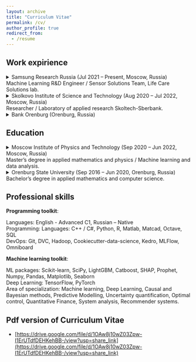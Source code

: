 ```yaml
---
layout: archive
title: "Curriculum Vitae"
permalink: /cv/
author_profile: true
redirect_from:
  - /resume
---
```


## Work expirience

<details>
<summary>Samsung Research Russia (Jul 2021 – Present, Moscow, Russia) <br> Machine Learning R&D Engineer / Sensor Solutions Team, Life Care Solutions lab.</summary>
<ul>
<li> Developed regression models for estimation BFM (Body fat mass), SMM (Skeletal muscle mass), ICW & ECW(Intracellular
Extracellular water) by a multi-frequency signal (released in Samsung’s Galaxy Watch 4)</li>
<li> Designed system of Data Quality estimation, detection erroneous measurements and classifying user usage errors basedonOutliers’
Detection algorithms. Quality metric increased by 21% compared to heuristics</li>
<li> Developed Sweat loss estimation algorithm. Accelerometer-based Neural Network estimates running distance (MAPE=7.7%, R2=0.95and
Polynomial Kernel Ridge Regression estimates the loss in ml (RMSEBWP=0.3%, R2=0.79).</li>
</ul>
</details>

<details>
<summary>Skolkovo Institute of Science and Technology (Aug 2020 – Jul 2022, Moscow, Russia) <br> Researcher / Laboratory of applied research Skoltech-Sberbank.</summary>
<ul>
<li> Developed an active learning algorithm modified by anomaly detection for planning experiments. The number of required labeling has been reduced by 58%, the quality of the regression model has been improved by 19%</li>
<li> Researched the uncertainty scores (total, data, knowledge) using a Bayesian ensemble of decision trees, and anomaly detection methods; researched correlation dependencies of uncertainty/abnormality scores.</li>
</ul>
</details>


<details>
<summary>Bank Orenburg (Orenburg, Russia)</summary>
<ul>
<li> Forecasted the ATM daily cash demands based on Exponential Smoothing, ARIMA, Neural Networks, SSA.</li>
<li> Developed a Discrete model of optimal cash management in ATM branches on forecasted cash withdrawals using Dynamic programming,which increased the profitability compared to the classical model by 30%.</li>
</ul>
</details>


## Education

<details>
<summary>Moscow Institute of Physics and Technology (Sep 2020 – Jun 2022, Moscow, Russia) <br> Master’s degree in applied mathematics and physics / Machine learning and data analysis.</summary>
<ul>
<li> The Interfaculty Department of Information Transmission Problems and Data Analysis</li>
<li> Graduation project: “Anomaly detection aided Active learning on smart watches data”</li>
<li> Average grade 4.8 out of 5.0 for 2 years.</li>
</ul>
</details>

<details>
<summary>Orenburg State University (Sep 2016 – Jun 2020, Orenburg, Russia) <br> Bachelor’s degree in applied mathematics and computer science.</summary>
<ul>
<li> Department of Math and information technology</li>
<li> Graduation project: "Research of machine learning models for predicting and optimizing ATM service"</li>
<li> Average grade 5.0 out of 5.0 for 4 years.</li>
</ul>
</details>

## Professional skills
**Programming toolkit**:

Languages: English - Advanced C1, Russian – Native <br>
Programming: Languages: C++ / C#, Python, R, Matlab, Matcad, Octave, SQL <br>
DevOps: Git, DVC, Hadoop, Cookiecutter-data-science, Kedro, MLFlow, Omniboard <br>

**Machine learning toolkit**:

ML packages: Scikit-learn, SciPy, LightGBM, Catboost, SHAP, Prophet, Numpy, Pandas, Matplotlib, Seaborn <br>
Deep Learning: TensorFlow, PyTorch <br>
Area of specialization: Machine learning, Deep Learning, Causal and Bayesian methods, Predictive Modelling,
Uncertainty quantification, Optimal control, Quantitative Finance, System analysis, Recommender systems.
<br>

## Pdf version of Curriculum Vitae
* [https://drive.google.com/file/d/1OAw8j10wZ03Zpw-I1ErUTdfDEHKehBB-/view?usp=share_link](https://drive.google.com/file/d/1OAw8j10wZ03Zpw-I1ErUTdfDEHKehBB-/view?usp=share_link)